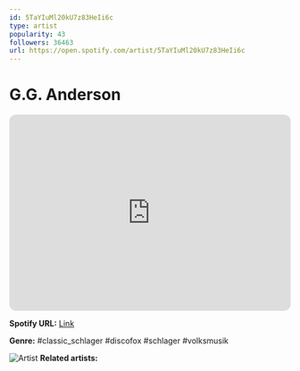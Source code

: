 ```yaml
---
id: 5TaYIuMl20kU7z83HeIi6c
type: artist
popularity: 43
followers: 36463
url: https://open.spotify.com/artist/5TaYIuMl20kU7z83HeIi6c
---
```

# G.G. Anderson

<iframe style="border-radius:12px" src="https://open.spotify.com/embed/artist/5TaYIuMl20kU7z83HeIi6c" width="100%" height="352" frameBorder="0" allowfullscreen="" allow="autoplay; clipboard-write; encrypted-media; fullscreen; picture-in-picture" loading="lazy"></iframe>

**Spotify URL:** [Link](https://open.spotify.com/artist/5TaYIuMl20kU7z83HeIi6c)

**Genre:**  #classic_schlager #discofox #schlager #volksmusik

![Artist](https://i.scdn.co/image/ab6761610000e5ebd8dfb3f1a47ecd58d2c58f37)
**Related artists:**

